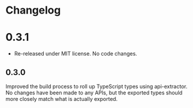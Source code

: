 # Changelog

# 0.3.1

- Re-released under MIT license. No code changes.

## 0.3.0

Improved the build process to roll up TypeScript types using api-extractor. No
changes have been made to any APIs, but the exported types should more closely
match what is actually exported.

